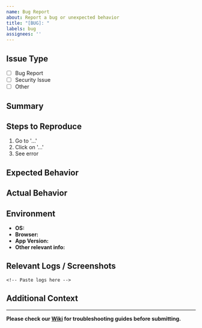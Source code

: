 ```yaml
---
name: Bug Report
about: Report a bug or unexpected behavior
title: "[BUG]: "
labels: bug
assignees: ''
---
```


## Issue Type
<!-- What kind of bug are you reporting? -->
- [ ] Bug Report
- [ ] Security Issue
- [ ] Other

## Summary
<!-- A clear and concise description of the issue -->


## Steps to Reproduce
<!-- List the steps to reproduce the issue -->
1. Go to '...'
2. Click on '...'
3. See error

## Expected Behavior
<!-- Describe what you expected to happen -->


## Actual Behavior  
<!-- Describe what actually happened -->


## Environment
<!-- OS, browser, app version, etc. -->
- **OS:** 
- **Browser:** 
- **App Version:** 
- **Other relevant info:** 

## Relevant Logs / Screenshots
<!-- Paste any logs, stack traces, or screenshots here -->
```
<!-- Paste logs here -->
```

## Additional Context
<!-- Any other information that could help us investigate -->


---
**Please check our [Wiki](https://github.com/AMI-Global/AMI.Docs/wiki) for troubleshooting guides before submitting.**
